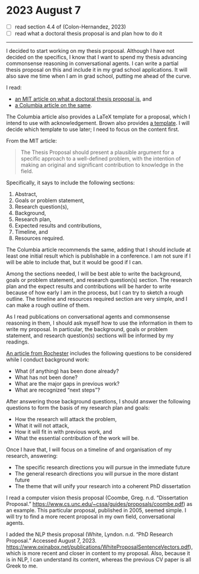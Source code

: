 # 2023 August 7

- [ ] read section 4.4 of (Colon-Hernandez, 2023)
- [ ] read what a doctoral thesis proposal is and plan how to do it

---

I decided to start working on my thesis proposal.
Although I have not decided on the specifics, I know that I want to spend my thesis advancing commonsense reasoning in conversational agents.
I can write a partial thesis proposal on this and include it in my grad school applications.
It will also save me time when I am in grad school, putting me ahead of the curve.

I read:
- [an MIT article on what a doctoral thesis proposal is](https://www.media.mit.edu/posts/phd-dissertation-proposal/), and
- [a Columbia article on the same](https://www.cs.columbia.edu/education/phd/requirements/proposal/).

The Columbia article also provides a LaTeX template for a proposal, which I intend to use with acknowledgement.
Brown also provides [a template](https://cs.brown.edu/degrees/doctoral/proposal/brownthesis.cls).
I will decide which template to use later; I need to focus on the content first.

From the MIT article:

> The Thesis Proposal should present a plausible argument for a specific approach to a well-defined problem, with the intention of making an original and significant contribution to knowledge in the field.

Specifically, it says to include the following sections:

1. Abstract,
2. Goals or problem statement,
3. Research question(s),
4. Background,
5. Research plan,
6. Expected results and contributions,
7. Timeline, and
8. Resources required.

The Columbia article recommends the same, adding that I should include at least one initial result which is publishable in a conference. I am not sure if I will be able to include that, but it would be good if I can.

Among the sections needed, I will be best able to write the background, goals or problem statement, and research question(s) section. The research plan and the expect results and contributions will be harder to write because of how early I am in the process, but I can try to sketch a rough outline. The timeline and resources required section are very simple, and I can make a rough outline of them.

As I read publications on conversational agents and commonsense reasoning in them, I should ask myself how to use the information in them to write my proposal. In particular, the background, goals or problem statement, and research question(s) sections will be informed by my readings.

[An article from Rochester](https://www.cs.rochester.edu/graduate/phd-proposal.html) includes the following questions to be considered while I conduct background work:

- What (if anything) has been done already?
- What has not been done?
- What are the major gaps in previous work?
- What are recognized “next steps”?

After answering those background questions, I should answer the following questions to form the basis of my research plan and goals:

- How the research will attack the problem,
- What it will not attack,
- How it will fit in with previous work, and
- What the essential contribution of the work will be.

Once I have that, I will focus on a timeline of and organisation of my research, answering:

- The specific research directions you will pursue in the immediate future
- The general research directions you will pursue in the more distant future
- The theme that will unify your research into a coherent PhD dissertation

I read a computer vision thesis proposal (Coombe, Greg. n.d. “Dissertation Proposal.” https://www.cs.unc.edu/~cssa/guides/proposals/coombe.pdf) as an example. This particular proposal, published in 2005, seemed simple. I will try to find a more recent proposal in my own field, conversational agents.

I added the NLP thesis proposal (White, Lyndon. n.d. “PhD Research Proposal.” Accessed August 7, 2023. https://www.oxinabox.net/publications/WhiteProposalSentenceVectors.pdf), which is more recent and closer in content to my proposal. Also, because it is in NLP, I can understand its content, whereas the previous CV paper is all Greek to me.